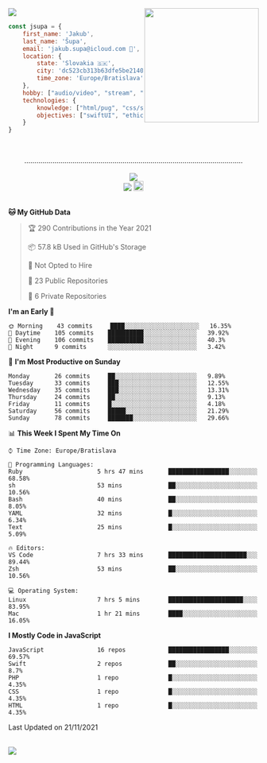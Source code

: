 
<img src="https://creepy-corp.eu/pika-bg.png">
<img align='right' src="https://creepy-corp.eu/pika.gif" width="230">
<br>

```js
const jsupa = {
    first_name: 'Jakub',
    last_name: 'Šupa',
    email: 'jakub.supa@icloud.com 📧',
    location: {
        state: 'Slovakia 🇸🇰',
        city: 'dc523cb313b63dfe5be2140b0c05b3bc',
        time_zone: 'Europe/Bratislava'
    },
    hobby: ["audio/video", "stream", "3D modelling/printing", "crypto (XRP 🤍)", "IoT/DIY", "tech"],
    technologies: {
        knowledge: ["html/pug", "css/scss", "javascript/jquery", "vue/react", "nodejs", "ruby on rails", "php", "pgsql/mysql"],
        objectives: ["swiftUI", "ethical hacking", "boost all knowledge to master class"]
    }
}

  ```

<br>
<p align="center">
.............................................................................................................
<br><br>
<a href="https://wakatime.com/@698e3ae2-2e7a-4cf6-a9e7-192f2b7d1525"><img src="https://wakatime.com/badge/user/698e3ae2-2e7a-4cf6-a9e7-192f2b7d1525.svg"></a><br>
<img src="https://visitor-badge.laobi.icu/badge?page_id=jsupa.jsupa">
<a href='https://ko-fi.com/Y8Y246Y0V' target='_blank'>
    <img src="https://img.shields.io/badge/buy%20me%20a%20coffee-donate-yellow.svg" alt="Buy Me A Coffee donate button" height="20px"/>
</a>
<br><br>

<!--START_SECTION:waka-->
**🐱 My GitHub Data** 

> 🏆 290 Contributions in the Year 2021
 > 
> 📦 57.8 kB Used in GitHub's Storage 
 > 
> 🚫 Not Opted to Hire
 > 
> 📜 23 Public Repositories 
 > 
> 🔑 6 Private Repositories  
 > 
**I'm an Early 🐤** 

```text
🌞 Morning    43 commits     ████░░░░░░░░░░░░░░░░░░░░░   16.35% 
🌆 Daytime    105 commits    ██████████░░░░░░░░░░░░░░░   39.92% 
🌃 Evening    106 commits    ██████████░░░░░░░░░░░░░░░   40.3% 
🌙 Night      9 commits      ░░░░░░░░░░░░░░░░░░░░░░░░░   3.42%

```
📅 **I'm Most Productive on Sunday** 

```text
Monday       26 commits     ██░░░░░░░░░░░░░░░░░░░░░░░   9.89% 
Tuesday      33 commits     ███░░░░░░░░░░░░░░░░░░░░░░   12.55% 
Wednesday    35 commits     ███░░░░░░░░░░░░░░░░░░░░░░   13.31% 
Thursday     24 commits     ██░░░░░░░░░░░░░░░░░░░░░░░   9.13% 
Friday       11 commits     █░░░░░░░░░░░░░░░░░░░░░░░░   4.18% 
Saturday     56 commits     █████░░░░░░░░░░░░░░░░░░░░   21.29% 
Sunday       78 commits     ███████░░░░░░░░░░░░░░░░░░   29.66%

```


📊 **This Week I Spent My Time On** 

```text
⌚︎ Time Zone: Europe/Bratislava

💬 Programming Languages: 
Ruby                     5 hrs 47 mins       █████████████████░░░░░░░░   68.58% 
sh                       53 mins             ██░░░░░░░░░░░░░░░░░░░░░░░   10.56% 
Bash                     40 mins             ██░░░░░░░░░░░░░░░░░░░░░░░   8.05% 
YAML                     32 mins             █░░░░░░░░░░░░░░░░░░░░░░░░   6.34% 
Text                     25 mins             █░░░░░░░░░░░░░░░░░░░░░░░░   5.09%

🔥 Editors: 
VS Code                  7 hrs 33 mins       ██████████████████████░░░   89.44% 
Zsh                      53 mins             ██░░░░░░░░░░░░░░░░░░░░░░░   10.56%

💻 Operating System: 
Linux                    7 hrs 5 mins        █████████████████████░░░░   83.95% 
Mac                      1 hr 21 mins        ████░░░░░░░░░░░░░░░░░░░░░   16.05%

```

**I Mostly Code in JavaScript** 

```text
JavaScript               16 repos            █████████████████░░░░░░░░   69.57% 
Swift                    2 repos             ██░░░░░░░░░░░░░░░░░░░░░░░   8.7% 
PHP                      1 repo              █░░░░░░░░░░░░░░░░░░░░░░░░   4.35% 
CSS                      1 repo              █░░░░░░░░░░░░░░░░░░░░░░░░   4.35% 
HTML                     1 repo              █░░░░░░░░░░░░░░░░░░░░░░░░   4.35%

```



 Last Updated on 21/11/2021
<!--END_SECTION:waka-->

</p><br>
<img src="https://creepy-corp.eu/pika-bg-bottom.png">
